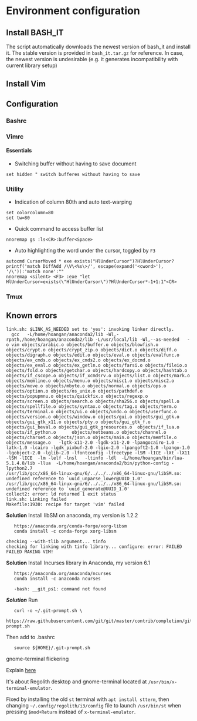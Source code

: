 # Environment configuration

## Install BASH_IT

The script automatically downloads the newest version of bash_it and install it.
The stable version is provided in `bash_it.tar.gz` for reference. In case, the
newest version is undesirable (e.g. it generates incompatibility with current
library setup)


## Install Vim


## Configuration

### Bashrc


### Vimrc


#### Essentials
- Switching buffer without having to save document
```vim
set hidden " switch bufferes without having to save
```

### Utility

- Indication of column 80th and auto text-warping
```
set colorcolumn=80
set tw=80
```
- Quick command to access buffer list
```
nnoremap gs :ls<CR>:buffer<Space>
```

- Auto highlighting the word under the cursor, toggled by `F3`
```
autocmd CursorMoved * exe exists("HlUnderCursor")?HlUnderCursor?printf('match DiffAdd /\V\<%s\>/', escape(expand('<cword>'), '/\')):'match none':""
nnoremap <silent> <F3> :exe "let HlUnderCursor=exists(\"HlUnderCursor\")?HlUnderCursor*-1+1:1"<CR>
```




### Tmux


## Known errors

```
link.sh: $LINK_AS_NEEDED set to 'yes': invoking linker directly.
  gcc   -L/home/hoangan/anaconda2/lib -Wl,-rpath,/home/hoangan/anaconda2/lib -L/usr/local/lib -Wl,--as-needed 	-o vim objects/arabic.o objects/buffer.o objects/blowfish.o objects/crypt.o objects/crypt_zip.o objects/dict.o objects/diff.o objects/digraph.o objects/edit.o objects/eval.o objects/evalfunc.o objects/ex_cmds.o objects/ex_cmds2.o objects/ex_docmd.o objects/ex_eval.o objects/ex_getln.o objects/farsi.o objects/fileio.o objects/fold.o objects/getchar.o objects/hardcopy.o objects/hashtab.o  objects/if_cscope.o objects/if_xcmdsrv.o objects/list.o objects/mark.o objects/memline.o objects/menu.o objects/misc1.o objects/misc2.o objects/move.o objects/mbyte.o objects/normal.o objects/ops.o objects/option.o objects/os_unix.o objects/pathdef.o objects/popupmnu.o objects/quickfix.o objects/regexp.o objects/screen.o objects/search.o objects/sha256.o objects/spell.o objects/spellfile.o objects/syntax.o objects/tag.o objects/term.o objects/terminal.o objects/ui.o objects/undo.o objects/userfunc.o objects/version.o objects/window.o objects/gui.o objects/gui_gtk.o objects/gui_gtk_x11.o objects/pty.o objects/gui_gtk_f.o objects/gui_beval.o objects/gui_gtk_gresources.o  objects/if_lua.o   objects/if_python.o      objects/netbeans.o objects/channel.o  objects/charset.o objects/json.o objects/main.o objects/memfile.o objects/message.o   -lgtk-x11-2.0 -lgdk-x11-2.0 -lpangocairo-1.0 -latk-1.0 -lcairo -lgdk_pixbuf-2.0 -lgio-2.0 -lpangoft2-1.0 -lpango-1.0 -lgobject-2.0 -lglib-2.0 -lfontconfig -lfreetype -lSM -lICE -lXt -lX11 -lSM -lICE  -lm -lelf -lnsl   -ltinfo -ldl  -L/home/hoangan/bin/lua-5.1.4.8/lib -llua  -L/home/hoangan/anaconda2/bin/python-config -lpython2.7
/usr/lib/gcc/x86_64-linux-gnu/6/../../../x86_64-linux-gnu/libSM.so: undefined reference to `uuid_unparse_lower@UUID_1.0'
/usr/lib/gcc/x86_64-linux-gnu/6/../../../x86_64-linux-gnu/libSM.so: undefined reference to `uuid_generate@UUID_1.0'
collect2: error: ld returned 1 exit status
link.sh: Linking failed
Makefile:1930: recipe for target 'vim' failed
```

**Solution**
Install libSM on anaconda, my version is 1.2.2
```
   https://anaconda.org/conda-forge/xorg-libsm
   conda install -c conda-forge xorg-libsm
```

```
checking --with-tlib argument... tinfo
checking for linking with tinfo library... configure: error: FAILED
FAILED MAKING VIM!
```
**Solution**
Install lncurses library in Anaconda, my version 6.1
```
   https://anaconda.org/anaconda/ncurses
   conda install -c anaconda ncurses
```


```
   -bash: __git_ps1: command not found
```
***Solution***
Run
```
   curl -o ~/.git-prompt.sh \
    https://raw.githubusercontent.com/git/git/master/contrib/completion/git-prompt.sh
```
Then add to .bashrc
```
   source ${HOME}/.git-prompt.sh
```

gnome-terminal flickering

Explain [here](https://askubuntu.com/questions/515653/terminal-flashing-between-current-and-previous-screen)

It's about Regolith desktop and gnome-terminal located at `/usr/bin/x-terminal-emulator`.

Fixed by installing the old `st` terminal with `apt install stterm`,
then changing `~/.config/regolith/i3/config` file to launch `/usr/bin/st` when pressing
`$mod+Return` instead of `x-terminal-emulator`.
